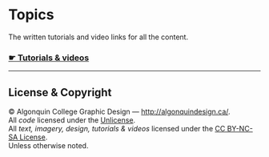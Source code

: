 # Topics

The written tutorials and video links for all the content.

### [☛ Tutorials & videos](https://learn-the-web.algonquindesign.ca/)

---

## License & Copyright

© Algonquin College Graphic Design — <http://algonquindesign.ca/>.<br>
All *code* licensed under the [Unlicense](UNLICENSE).<br>
All *text, imagery, design, tutorials & videos* licensed under the [CC BY-NC-SA License](http://creativecommons.org/licenses/by-nc-sa/4.0/).<br>
Unless otherwise noted.
